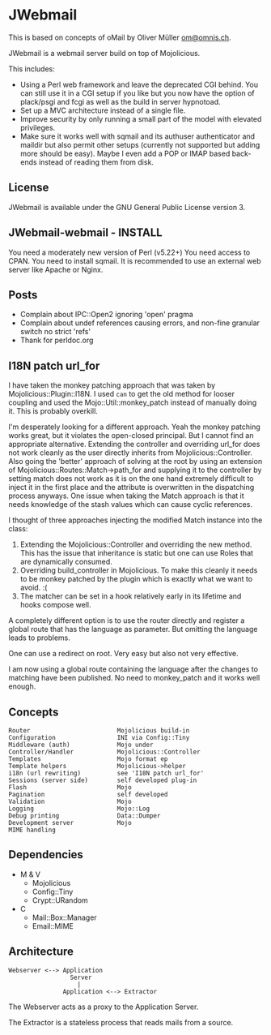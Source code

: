 JWebmail
========

This is based on concepts of oMail by Oliver Müller <om@omnis.ch>.

JWebmail is a webmail server build on top of Mojolicious.

This includes:
- Using a Perl web framework and leave the deprecated CGI behind. You can
  still use it in a CGI setup if you like but you now have the option of
  plack/psgi and fcgi as well as the build in server hypnotoad.
- Set up a MVC architecture instead of a single file.
- Improve security by only running a small part of the model with elevated
  privileges.
- Make sure it works well with sqmail and its authuser authenticator and
  maildir but also permit other setups (currently not supported but adding
  more should be easy). Maybe I even add a POP or IMAP based back-ends instead
  of reading them from disk.


## License
JWebmail is available under the GNU General Public License version 3.

## JWebmail-webmail - INSTALL
You need a moderately new version of Perl (v5.22+)
You need access to CPAN.
You need to install sqmail.
It is recommended to use an external web server like Apache or Nginx.


Posts
-----

- Complain about IPC::Open2 ignoring 'open' pragma
- Complain about undef references causing errors, and non-fine granular
  switch no strict 'refs'
- Thank for perldoc.org


I18N patch url_for
------------------

I have taken the monkey patching approach that was taken by
Mojolicious::Plugin::I18N. I used `can` to get the old method for looser
coupling and used the Mojo::Util::monkey_patch instead of manually doing it.
This is probably overkill.

I'm desperately looking for a different approach. Yeah the monkey patching
works great, but it violates the open-closed principal. But I cannot find
an appropriate alternative. Extending the controller and overriding url_for
does not work cleanly as the user directly inherits from Mojolicious::Controller.
Also going the 'better' approach of solving at the root by using an extension
of Mojolicious::Routes::Match->path_for and supplying it to the controller
by setting match does not work as it is on the one hand extremely difficult
to inject it in the first place and the attribute is overwritten in the
dispatching process anyways. One issue when taking the Match approach is
that it needs knowledge of the stash values which can cause cyclic references.

I thought of three approaches injecting the modified Match instance into the class:

1. Extending the Mojolicious::Controller and overriding the new method.
   This has the issue that inheritance is static but one can use Roles that
   are dynamically consumed.
2. Overriding build_controller in Mojolicious. To make this cleanly it needs
   to be monkey patched by the plugin which is exactly what we want to avoid. :(
3. The matcher can be set in a hook relatively early in its lifetime and
   hooks compose well.

A completely different option is to use the router directly and register a
global route that has the language as parameter. But omitting the language
leads to problems.

One can use a redirect on root. Very easy but also not very effective.

I am now using a global route containing the language after the changes to
matching have been published. No need to monkey_patch and it works well enough.


## Concepts

    Router                        Mojolicious build-in 
    Configuration                 INI via Config::Tiny
    Middleware (auth)             Mojo under
    Controller/Handler            Mojolicious::Controller
    Templates                     Mojo format ep
    Template helpers              Mojolicious->helper
    i18n (url rewriting)          see 'I18N patch url_for'
    Sessions (server side)        self developed plug-in
    Flash                         Mojo
    Pagination                    self developed
    Validation                    Mojo
    Logging                       Mojo::Log
    Debug printing                Data::Dumper
    Development server            Mojo
    MIME handling


Dependencies
------------

- M & V
  - Mojolicious
  - Config::Tiny
  - Crypt::URandom
- C
  - Mail::Box::Manager
  - Email::MIME


## Architecture

    Webserver <--> Application
                     Server
                       |
                   Application <--> Extractor

The Webserver acts as a proxy to the Application Server.

The Extractor is a stateless process that reads mails from a source.
